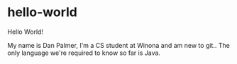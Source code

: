# hello-world

Hello World!

My name is Dan Palmer, I'm a CS student at Winona and am new to git..
The only language we're required to know so far is Java.
